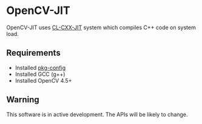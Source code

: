 # OpenCV-JIT

OpenCV-JIT uses [CL-CXX-JIT](https://github.com/Islam0mar/CL-CXX-JIT) system 
which compiles C++ code on system load.

## Requirements

- Installed [pkg-config](https://www.freedesktop.org/wiki/Software/pkg-config/)
- Installed GCC (g++)
- Installed OpenCV 4.5+

## Warning

This software is in active development. The APIs will be likely to change.

